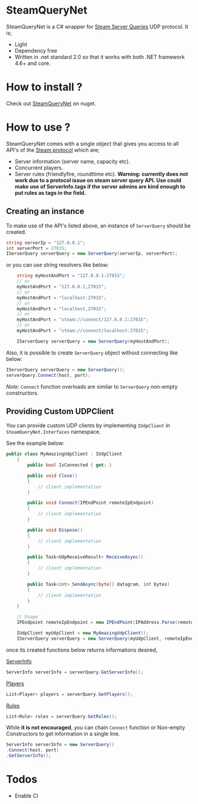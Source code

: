 # SteamQueryNet

SteamQueryNet is a C# wrapper for [Steam Server Queries](https://developer.valvesoftware.com/wiki/Server_queries) UDP protocol. It is;

* Light
* Dependency free
* Written in .net standard 2.0 so that it works with both .NET framework 4.6+ and core.

# How to install ?

Check out [SteamQueryNet](https://www.nuget.org/packages/SteamQueryNet/) on nuget.

# How to use ?

SteamQueryNet comes with a single object that gives you access to all API's of the [Steam protocol](https://developer.valvesoftware.com/wiki/Server_queries) which are;

* Server information (server name, capacity etc).
* Concurrent players.
* Server rules (friendlyfire, roundttime etc). **Warning: currently does not work due to a protocol issue on steam server query API. Use could make use of ServerInfo.tags if the server admins are kind enough to put rules as tags in the field.**

## Creating an instance
To make use of the API's listed above, an instance of `ServerQuery` should be created.

```csharp
string serverIp = "127.0.0.1";
int serverPort = 27015;
IServerQuery serverQuery = new ServerQuery(serverIp, serverPort);
```

or you can use string resolvers like below:

```csharp
    string myHostAndPort = "127.0.0.1:27015";
    // or
    myHostAndPort = "127.0.0.1,27015";
    // or
    myHostAndPort = "localhost:27015";
    // or
    myHostAndPort = "localhost,27015";
    // or
    myHostAndPort = "steam://connect/127.0.0.1:27015";
    // or
    myHostAndPort = "steam://connect/localhost:27015";

    IServerQuery serverQuery = new ServerQuery(myHostAndPort);
```

Also, it is possible to create `ServerQuery` object without connecting like below:

```csharp
IServerQuery serverQuery = new ServerQuery();
serverQuery.Connect(host, port);
```

*Note*: `Connect` function overloads are similar to `ServerQuery` non-empty constructors.

## Providing Custom UDPClient

You can provide custom UDP clients by implementing `IUdpClient` in `SteamQueryNet.Interfaces` namespace.

See the example below:
```csharp
public class MyAmazingUdpClient : IUdpClient
    {
        public bool IsConnected { get; }

        public void Close()
        {
            // client implementation
        }

        public void Connect(IPEndPoint remoteIpEndpoint)
        {
            // client implementation
        }

        public void Dispose()
        {
            // client implementation
        }

        public Task<UdpReceiveResult> ReceiveAsync()
        {
            // client implementation
        }

        public Task<int> SendAsync(byte[] datagram, int bytes)
        {
            // client implementation
        }
    }

    // Usage
    IPEndpoint remoteIpEndpoint = new IPEndPoint(IPAddress.Parse(remoteServerIp), remoteServerPort);

    IUdpClient myUdpClient = new MyAmazingUdpClient();
    IServerQuery serverQuery = new ServerQuery(myUdpClient, remoteIpEndpoint);
```

once its created functions below returns informations desired,

[ServerInfo](https://github.com/cyilcode/SteamQueryNet/blob/master/SteamQueryNet/SteamQueryNet/Models/ServerInfo.cs)
```csharp
ServerInfo serverInfo = serverQuery.GetServerInfo();
```

[Players](https://github.com/cyilcode/SteamQueryNet/blob/master/SteamQueryNet/SteamQueryNet/Models/Player.cs)
```csharp
List<Player> players = serverQuery.GetPlayers();
```

[Rules](https://github.com/cyilcode/SteamQueryNet/blob/master/SteamQueryNet/SteamQueryNet/Models/Rule.cs)
```csharp
List<Rule> rules = serverQuery.GetRules();
```

While **it is not encouraged**, you can chain `Connect` function or Non-empty Constructors to get information in a single line.

```csharp
ServerInfo serverInfo = new ServerQuery()
.Connect(host, port)
.GetServerInfo();
```

# Todos
* Enable CI
